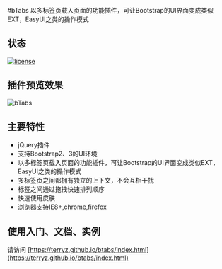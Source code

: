 #bTabs
以多标签页载入页面的功能插件，可让Bootstrap的UI界面变成类似EXT，EasyUI之类的操作模式

## 状态

[![license](https://img.shields.io/badge/license-MIT-brightgreen.svg)](https://mit-license.org/)

## 插件预览效果

![bTabs](https://terryz.github.io/image/bTabs.png)

## 主要特性

<ul>
    <li>jQuery插件</li>
    <li>支持Bootstrap2、3的UI环境</li>
    <li>以多标签页载入页面的功能插件，可让Bootstrap的UI界面变成类似EXT，EasyUI之类的操作模式</li>
    <li>多标签页之间都拥有独立的上下文，不会互相干扰</li>
    <li>标签之间通过拖拽快速排列顺序</li>
    <li>快速使用皮肤</li>
    <li>浏览器支持IE8+,chrome,firefox</li>
</ul>

## 使用入门、文档、实例
请访问 [https://terryz.github.io/btabs/index.html](https://terryz.github.io/btabs/index.html)